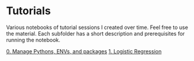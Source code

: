 # Tutorials
Various notebooks of tutorial sessions I created over time. Feel free to use the material. Each subfolder has a short description and prerequisites for running the notebook.

[0. Manage Pythons, ENVs, and packages](https://github.com/dennisbakhuis/Tutorials/tree/master/Python_Conda_Pip_Environments)
[1. Logistic Regression](https://github.com/dennisbakhuis/Tutorials/tree/master/Logistic_Regression)


